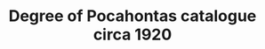 ---
layout: item
format: "photo"
title: "Degree of Pocahontas catalogue circa 1920"
contributor: "Heather Akou"
creator: "Ward-Stilson Co."
group: artifact
creationdate: "1900 to 1950"
shortdesc: "Catalogue for the Degree of Pocahontas, women's auxiliary of the Improved Order of Red Men (IORM), a secret society unique to the United States that was popular in the early 1900s.  Features supplies for rituals and record-keeping, decorations, regalia for private ceremonies and badges for public ceremonies.  The Degree of Pocahontas restricted membership to white women, but all of the imagery was based on white fantasies about indigenous cultures.  Unlike better-known secret societies (like the Freemasons), women did not need a male relative in the IORM to join, although men were welcome to attend rituals and a few were needed to serve in dramatic roles ('Powhatan' and 'John Smith').  The national society allowed members to make their own regalia and decorations, but Ward-Stilson offered standardized equipment and uniforms."
copyright: "CC BY-NC 4.0"
categories: [ other ]
medium: [ catalogue ]
demographic: [ women, men ]
time: [ early-20th ]
tags: [ secret societies ]
teammember: Heather Akou
---